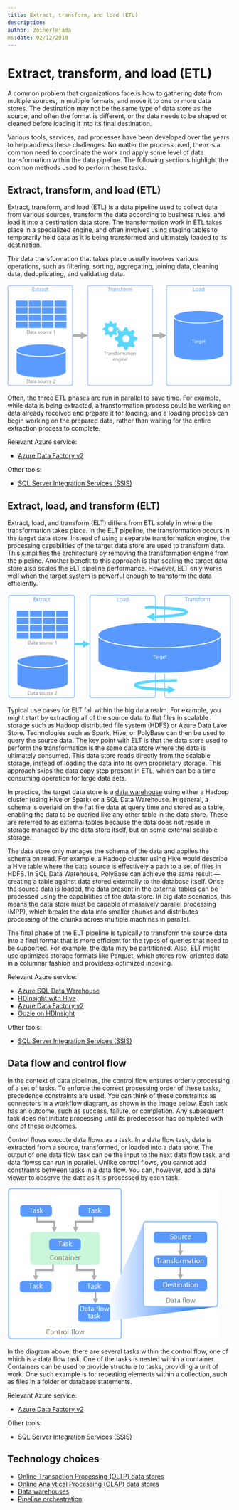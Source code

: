 ```yaml
---
title: Extract, transform, and load (ETL)
description: 
author: zoinerTejada
ms:date: 02/12/2018
---
```


# Extract, transform, and load (ETL)

A common problem that organizations face is how to gathering data from multiple sources, in multiple formats, and move it to one or more data stores. The destination may not be the same type of data store as the source, and often the format is different, or the data needs to be shaped or cleaned before loading it into its final destination.

Various tools, services, and processes have been developed over the years to help address these challenges. No matter the process used, there is a common need to coordinate the work and apply some level of data transformation within the data pipeline. The following sections highlight the common methods used to perform these tasks.

## Extract, transform, and load (ETL)

Extract, transform, and load (ETL) is a data pipeline used to collect data from various sources, transform the data according to business rules, and load it into a destination data store. The transformation work in ETL takes place in a specialized engine, and often involves using staging tables to temporarily hold data as it is being transformed and ultimately loaded to its destination.

The data transformation that takes place usually involves various operations, such as filtering, sorting, aggregating, joining data, cleaning data, deduplicating, and validating data.

![Extract-transform-load (ETL) process](./images/etl.png)

Often, the three ETL phases are run in parallel to save time. For example, while data is being extracted, a transformation process could be working on data already received and prepare it for loading, and a loading process can begin working on the prepared data, rather than waiting for the entire extraction process to complete.

Relevant Azure service:
- [Azure Data Factory v2](https://azure.microsoft.com/services/data-factory/)

Other tools:
- [SQL Server Integration Services (SSIS)](/sql/integration-services/sql-server-integration-services)

## Extract, load, and transform (ELT)

Extract, load, and transform (ELT) differs from ETL solely in where the transformation takes place. In the ELT pipeline, the transformation occurs in the target data store. Instead of using a separate transformation engine, the processing capabilities of the target data store are used to transform data. This simplifies the architecture by removing the transformation engine from the pipeline. Another benefit to this approach is that scaling the target data store also scales the ELT pipeline performance. However, ELT only works well when the target system is powerful enough to transform the data efficiently.

![Extract-Load-Transform (ELT) process](./images/elt.png)

Typical use cases for ELT fall within the big data realm. For example, you might start by extracting all of the source data to flat files in scalable storage such as Hadoop distributed file system (HDFS) or Azure Data Lake Store. Technologies such as Spark, Hive, or PolyBase can then be used to query the source data. The key point with ELT is that the data store used to perform the transformation is the same data store where the data is ultimately consumed. This data store reads directly from the scalable storage, instead of loading the data into its own proprietary storage. This approach skips the data copy step present in ETL, which can be a time consuming operation for large data sets.

In practice, the target data store is a [data warehouse](./data-warehousing.md) using either a Hadoop cluster (using Hive or Spark) or a SQL Data Warehouse. In general, a schema is overlaid on the flat file data at query time and stored as a table, enabling the data to be queried like any other table in the data store. These are referred to as external tables because the data does not reside in storage managed by the data store itself, but on some external scalable storage. 

The data store only manages the schema of the data and applies the schema on read. For example, a Hadoop cluster using Hive would describe a Hive table where the data source is effectively a path to a set of files in HDFS. In SQL Data Warehouse, PolyBase can achieve the same result &mdash; creating a table against data stored externally to the database itself. Once the source data is loaded, the data present in the external tables can be processed using the capabilities of the data store. In big data scenarios, this means the data store must be capable of massively parallel processing (MPP), which breaks the data into smaller chunks and distributes processing of the chunks across multiple machines in parallel.

The final phase of the ELT pipeline is typically to transform the source data into a final format that is more efficient for the types of queries that need to be supported. For example, the data may be partitioned. Also, ELT might use optimized storage formats like Parquet, which stores row-oriented data in a columnar fashion and providess optimized indexing. 

Relevant Azure service:

- [Azure SQL Data Warehouse](/azure/sql-data-warehouse/sql-data-warehouse-overview-what-is)
- [HDInsight with Hive](/azure/hdinsight/hadoop/hdinsight-use-hive)
- [Azure Data Factory v2](https://azure.microsoft.com/services/data-factory/)
- [Oozie on HDInsight](/azure/hdinsight/hdinsight-use-oozie-linux-mac)

Other tools:

- [SQL Server Integration Services (SSIS)](/sql/integration-services/sql-server-integration-services)

## Data flow and control flow

In the context of data pipelines, the control flow ensures orderly processing of a set of tasks. To enforce the correct processing order of these tasks, precedence constraints are used. You can think of these constraints as connectors in a workflow diagram, as shown in the image below. Each task has an outcome, such as success, failure, or completion. Any subsequent task does not initiate processing until its predecessor has completed with one of these outcomes.

Control flows execute data flows as a task. In a data flow task, data is extracted from a source, transformed, or loaded into a data store. The output of one data flow task can be the input to the next data flow task, and data flowss can run in parallel. Unlike control flows, you cannot add constraints between tasks in a data flow. You can, however, add a data viewer to observe the data as it is processed by each task.

![Data Flow being executed as a task within a Control Flow](./images/control-flow-data-flow.png)

In the diagram above, there are several tasks within the control flow, one of which is a data flow task. One of the tasks is nested within a container. Containers can be used to provide structure to tasks, providing a unit of work. One such example is for repeating elements within a collection, such as files in a folder or database statements.

Relevant Azure service:
- [Azure Data Factory v2](https://azure.microsoft.com/services/data-factory/)

Other tools:
- [SQL Server Integration Services (SSIS)](/sql/integration-services/sql-server-integration-services)

## Technology choices

- [Online Transaction Processing (OLTP) data stores](../technology-choices/oltp-data-stores.md)
- [Online Analytical Processing (OLAP) data stores](../technology-choices/olap-data-stores.md)
- [Data warehouses](../technology-choices/data-warehouses.md)
- [Pipeline orchestration](../technology-choices/pipeline-orchestration-data-movement.md)
